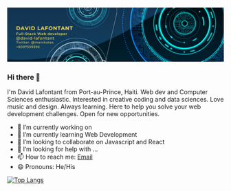 
![Banner](banner.png)




### Hi there 👋
I'm David Lafontant from Port-au-Prince, Haiti. Web dev and Computer Sciences enthusiastic. Interested in creative coding and data sciences.  Love music and design. Always learning. Here  to help you solve your web development challenges. Open for new opportunities.

- 🔭 I’m currently working on 
- 🌱 I’m currently learning Web Development
- 👯 I’m looking to collaborate on Javascript and React
- 🤔 I’m looking for help with ...
- 📫 How to reach me: [Email](david.lafontant@gmail.com)
- 😄 Pronouns: He/His

[![Top Langs](https://github-readme-stats.vercel.app/api/top-langs/?username=david-lafontant)](https://github.com/david-lafontant/github-readme-stats)